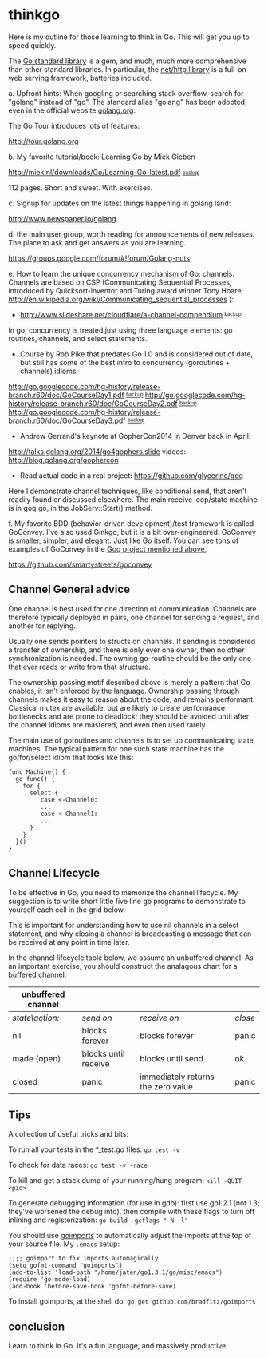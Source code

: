 thinkgo
=======

Here is my outline for those learning to think in Go. This will get you up to speed quickly.

The [Go standard library](http://golang.org/pkg/) is a gem, and much, much more comprehensive than other standard libraries. In particular, the [net/http library](http://golang.org/pkg/net/http) is a full-on web serving framework, batteries included.

a. Upfront hints: When googling or searching stack overflow, search for "golang" instead of "go". The standard alias "golang" has been adopted, even in the official website [golang.org](http://golang.org).

The Go Tour introduces lots of features:

http://tour.golang.org

b. My favorite tutorial/book:
Learning Go by Miek Gieben

http://miek.nl/downloads/Go/Learning-Go-latest.pdf <sub><sup>[backup](vendor/Learning-Go-latest.pdf)</sup></sub>

112 pages. Short and sweet. With exercises.

c. Signup for updates on the latest things happening in golang land:

http://www.newspaper.io/golang

d. the main user group, worth reading for announcements of new releases. The place to ask and get answers as you are learning.

https://groups.google.com/forum/#!forum/Golang-nuts


e. How to learn the unique concurrency mechanism of Go: channels. Channels are based on CSP (Communicating Sequential Processes, introduced by Quicksort-inventor and Turing award winner Tony Hoare; http://en.wikipedia.org/wiki/Communicating_sequential_processes ):

  - http://www.slideshare.net/cloudflare/a-channel-compendium <sup><sub>[backup](vendor/John_Graham-Cumming_A_Channel_Compendium.pdf)</sup></sub>

In go, concurrency is treated just using three language elements: go routines, channels, and select statements.

  - Course by Rob Pike that predates Go 1.0 and is considered out of date, but still has
some of the best intro to concurrency (goroutines + channels) idioms:

http://go.googlecode.com/hg-history/release-branch.r60/doc/GoCourseDay1.pdf <sup><sub>[backup](vendor/GoCourseDay1.pdf)</sup></sub>
http://go.googlecode.com/hg-history/release-branch.r60/doc/GoCourseDay2.pdf <sup><sub>[backup](vendor/GoCourseDay2.pdf)</sup></sub>
http://go.googlecode.com/hg-history/release-branch.r60/doc/GoCourseDay3.pdf <sup><sub>[backup](vendor/GoCourseDay3.pdf)</sup></sub>

  - Andrew Gerrand's keynote at GopherCon2014 in Denver back in April:

http://talks.golang.org/2014/go4gophers.slide
videos: http://blog.golang.org/gophercon

  - Read actual code in a real project: https://github.com/glycerine/goq

Here I demonstrate channel techniques, like conditional send, that aren't readily found or discussed elsewhere. The main receive loop/state machine is in goq.go, in the JobServ::Start() method.

f. My favorite BDD (behavior-driven development)/test framework is called GoConvey. I've also used Ginkgo, but it is a bit over-engineered. GoConvey is smaller, simpler, and elegant. Just like Go itself. You can see tons of examples of GoConvey in the [Goq project mentioned above.](https://github.com/glycerine/goq)

https://github.com/smartystreets/goconvey


Channel General advice
-----------------

One channel is best used for one direction of communication. Channels are therefore typically deployed in pairs, one channel for sending a request, and another for replying.

Usually one sends pointers to structs on channels. If sending is considered a transfer of ownership, and there is only ever one owner, then no other synchronization is needed. The owning go-routine should be the only one that ever reads or write from that structure. 

The ownership passing motif described above is merely a pattern that Go enables, it isn't enforced by the language. Ownership passing through channels makes it easy to reason about the code, and remains performant. Classical mutex are available, but are likely to create performance bottlenecks and are prone to deadlock; they should be avoided until after the channel idioms are mastered, and even then used rarely.

The main use of goroutines and channels is to set up communicating state machines. The typical pattern for one such state machine has the go/for/select idiom that looks like this:

~~~
func Machine() {
  go func() {
    for {
      select { 
         case <-Channel0:
         ...
         case <-Channel1:
         ...
      }
    }
  }()
}
~~~

Channel Lifecycle
--------------

To be effective in Go, you need to memorize the channel lifecycle. My suggestion is to write short little five line go programs to demonstrate to yourself each cell in the grid below.

This is important for understanding how
to use nil channels in a select statement, and why closing a channel is broadcasting a message
that can be received at any point in time later. 

In the channel lifecycle table below, we assume an unbuffered channel. As an important exercise, you should construct the analagous chart for a buffered channel.

| unbuffered channel | | | |
|--------|---------|---------|------------|
| *state\action:*  | *send on* | *receive on* | *close* |
| nil    | blocks forever | blocks forever     | panic |  |
| made (open)   | blocks until receive  | blocks until send | ok |
| closed | panic  | immediately returns the zero value | panic  |


Tips
----
A collection of useful tricks and bits:

To run all your tests in the *_test.go files: `go test -v`

To check for data races: `go test -v -race`

To kill and get a stack dump of your running/hung program: `kill -QUIT <pid>`

To generate debugging information (for use in gdb): first use go1.2.1 (not 1.3; they've worsened the debug info), then compile with these flags to turn off inlining and registerization: `go build -gcflags "-N -l"`

You should use [goimports](https://github.com/bradfitz/goimports) to automatically adjust the imports at the top of your source file. My `.emacs` setup:

~~~
;;;; goimport to fix imports automagically
(setq gofmt-command "goimports")
(add-to-list 'load-path "/home/jaten/go1.3.1/go/misc/emacs")
(require 'go-mode-load)
(add-hook 'before-save-hook 'gofmt-before-save)
~~~

To install goimports, at the shell do: `go get github.com/bradfitz/goimports`

conclusion
----------

Learn to think in Go. It's a fun language, and massively productive.
